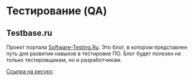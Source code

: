 # Тестирование \(QA\)

## Testbase.ru

Проект портала [Software-Testing.Ru](http://software-testing.ru/). Это блог, в котором представлен путь для развития навыков в тестировке ПО. Блог будет полезен не только тестировщикам, но и разработчикам.

[Ссылка на ресурс](http://testbase.ru/)

